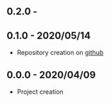 
## 0.2.0 - 

## 0.1.0 - 2020/05/14

* Repository creation on [github](https://github.com/laurent-menten/AvrProgrammerStudio/tree/master/AvrProgrammerStudio)

## 0.0.0 - 2020/04/09

* Project creation 